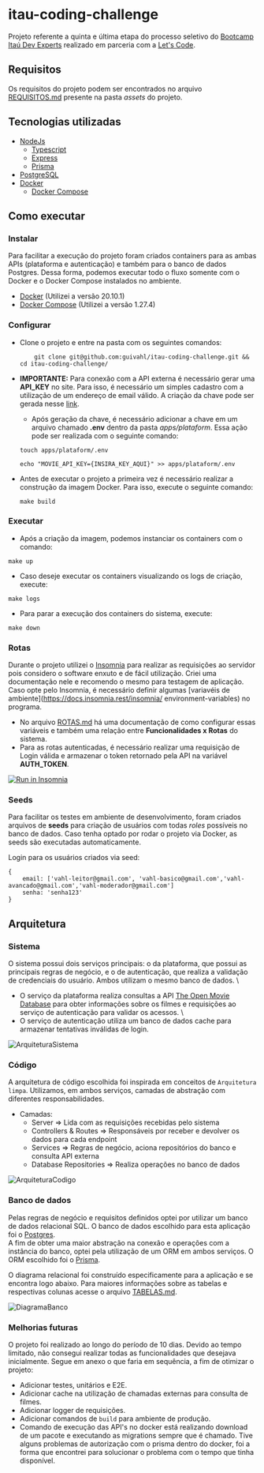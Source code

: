 # itau-coding-challenge

Projeto referente a quinta e última etapa do processo seletivo do [Bootcamp Itaú Dev Experts](https://letscode.com.br/processos-seletivos/itau-bootcamp-dev) realizado em parceria com a [Let's Code](http://letscode.com.br/).

## Requisitos

Os requisitos do projeto podem ser encontrados no arquivo [REQUISITOS.md](assets/REQUISITOS.md) presente na pasta *assets* do projeto.

## Tecnologias utilizadas

- [NodeJs](https://nodejs.org/)
    - [Typescript](https://www.typescriptlang.org/)
    - [Express](https://expressjs.com/)
    - [Prisma](https://prisma.io/)
- [PostgreSQL](https://www.postgresql.org/)
- [Docker](https://www.docker.com/) 
    - [Docker Compose](https://docs.docker.com/compose/install/) 

## Como executar

### Instalar

Para facilitar a execução do projeto foram criados containers para as ambas APIs (plataforma e autenticação) e também para o banco de dados Postgres. Dessa forma, podemos executar todo o fluxo somente com o Docker e o Docker Compose instalados no ambiente.

- [Docker](https://www.docker.com/) (Utilizei a versão 20.10.1)
- [Docker Compose](https://docs.docker.com/compose/install/) (Utilizei a versão 1.27.4)

### Configurar

- Clone o projeto e entre na pasta com os seguintes comandos:
    ```
        git clone git@github.com:guivahl/itau-coding-challenge.git && cd itau-coding-challenge/
    ```
    
- **IMPORTANTE:** Para conexão com a API externa é necessário gerar uma **API_KEY** no site. Para isso, é necessário um simples cadastro com a utilização de um endereço de email válido. A criação da chave pode ser gerada nesse [link](https://www.omdbapi.com/apikey.aspx).

    - Após geração da chave, é necessário adicionar a chave em um arquivo chamado **.env** dentro da pasta *apps/plataform*. Essa ação pode ser realizada com o seguinte comando:
    ```
    touch apps/plataform/.env

    echo "MOVIE_API_KEY={INSIRA_KEY_AQUI}" >> apps/plataform/.env
    ```

- Antes de executar o projeto a primeira vez é necessário realizar a construção da imagem Docker. Para isso, execute o seguinte comando:
    ``` 
    make build
    ```

### Executar


- Após a criação da imagem, podemos instanciar os containers com o comando:
``` 
make up
```

- Caso deseje executar os containers visualizando os logs de criação, execute:
``` 
make logs
```

- Para parar a execução dos containers do sistema, execute:
``` 
make down
```

### Rotas

Durante o projeto utilizei o [Insomnia](https://insomnia.rest/) para realizar as requisições ao servidor pois considero o software enxuto e de fácil utilização. Criei uma documentação nele e recomendo o mesmo para testagem de aplicação. \
Caso opte pelo Insomnia, é necessário definir algumas [variavéis de ambiente](https://docs.insomnia.rest/insomnia/ environment-variables) no programa. 
- No arquivo [ROTAS.md](assets/ROTAS.md) há uma documentação de como configurar essas variáveis e também uma relação entre **Funcionalidades x Rotas** do sistema.
- Para as rotas autenticadas, é necessário realizar uma requisição de Login válida e armazenar o token retornado pela API na variável **AUTH_TOKEN**.

[![Run in Insomnia](https://insomnia.rest/images/run.svg)](https://insomnia.rest/run/?label=itau-coding-challenge&uri=https://github.com/guivahl/itau-coding-challenge/blob/main/assets/insomnia.json)

### Seeds

Para facilitar os testes em ambiente de desenvolvimento, foram criados arquivos de **seeds** para criação de usuários com todas *roles* possíveis no banco de dados. Caso tenha optado por rodar o projeto via Docker, as seeds são executadas automaticamente.

Login para os usuários criados via seed:
```
{
    email: ['vahl-leitor@gmail.com', 'vahl-basico@gmail.com','vahl-avancado@gmail.com','vahl-moderador@gmail.com']
    senha: 'senha123'
}
```

## Arquitetura

### Sistema

O sistema possui dois serviços principais: o da plataforma, que possui as principais regras de negócio, e o de autenticação, que realiza a validação de credenciais do usuário. Ambos utilizam o mesmo banco de dados. \
- O serviço da plataforma realiza consultas a API [The Open Movie Database](https://www.omdbapi.com/) para obter informações sobre os filmes e requisições ao serviço de autenticação para validar os acessos. \
- O serviço de autenticação utiliza um banco de dados cache para armazenar tentativas inválidas de login.

![ArquiteturaSistema](./assets/images/SystemArchitecture.jpg)


### Código

A arquitetura de código escolhida foi inspirada em conceitos de `Arquitetura limpa`. Utilizamos, em ambos serviços, camadas de abstração com diferentes responsabilidades.

- Camadas:
    - Server ⇒ Lida com as requisições recebidas pelo sistema
    - Controllers & Routes ⇒ Responsáveis por receber e devolver os dados para cada endpoint
    - Services ⇒ Regras de negócio, aciona repositórios do banco e consulta API externa
    - Database Repositories ⇒ Realiza operações no banco de dados

![ArquiteturaCodigo](./assets/images/CodeArchitecture.jpg)

### Banco de dados

Pelas regras de negócio e requisitos definidos optei por utilizar um banco de dados relacional SQL. O banco de dados escolhido para esta aplicação foi o [Postgres](https://www.postgresql.org/). \
A fim de obter uma maior abstração na conexão e operações com a instância do banco, optei pela utilização de um ORM em ambos serviços. O ORM escolhido foi o [Prisma](https://www.prisma.io/). 

O diagrama relacional foi construído especificamente para a aplicação e se encontra logo abaixo. Para maiores informações sobre as tabelas e respectivas colunas acesse o arquivo [TABELAS.md](assets/TABELAS.md). 

![DiagramaBanco](./assets/images/DatabaseDiagram.png)

### Melhorias futuras

O projeto foi realizado ao longo do período de 10 dias. Devido ao tempo limitado, não consegui realizar todas as funcionalidades que desejava inicialmente. Segue em anexo o que faria em sequência, a fim de otimizar o projeto:

- Adicionar testes, unitários e E2E.
- Adicionar cache na utilização de chamadas externas para consulta de filmes.
- Adicionar logger de requisições.
- Adicionar comandos de `build` para ambiente de produção.
- Comando de execução das API's no docker está realizando download de um pacote e executando as migrations sempre que é chamado. Tive alguns problemas de autorização com o prisma dentro do docker, foi a forma que encontrei para solucionar o problema com o tempo que tinha disponível.